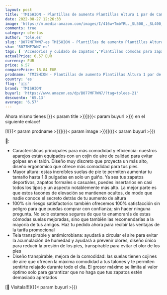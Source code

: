 ```yaml
---
layout: post
title: 'TMISHION - Plantillas de aumento Plantillas Altura 1 par de Camel Unisex 5 cm talón Invisible levantar almohadilla de zapatos'
date: 2022-08-27 12:26:33
image: 'https://m.media-amazon.com/images/I/416w+TmbYRL._SL500_._SL400_.jpg'
comments: true
category: ofertas
author: 'tole.es'
slug: 'B077MF7WN7-es TMISHION - Plantillas de aumento Plantillas Altura 1 par...'
sku: 'B077MF7WN7-es'
tags: [ 'Accesorios y cuidado de zapatos','Plantillas cómodas para zapatos','Plantillas para zapatos','Zapatos y complementos','tmishion','zapatos','🇪🇸', ]
actualPrice: 6.57 EUR
currency: EUR
price: 6.57
comparePrice: 18.84 EUR
prodname: 'TMISHION - Plantillas de aumento Plantillas Altura 1 par de Camel Unisex 5 cm talón Invisible levantar almohadilla de zapatos'
country: 'es'
flag: '🇪🇸'
brand: 'TMISHION'
buyurl: 'https://www.amazon.es/dp/B077MF7WN7/?tag=tolees-21'
descuento: '65.13'
average: '6.57'
---
```


Ahora mismo tienes [{{< param title >}}]({{< param buyurl >}}) en el siguiente enlace!

[![{{< param prodname >}}]({{< param image >}})]({{< param buyurl >}})

🔎:

- Características principales para más comodidad y eficiencia: nuestros aparejos están equipados con un cojín de aire de calidad para evitar golpes en el talón. Diseño muy discreto que proyecta un más alto, diseño ergonómico que ofrece más comodidad para tus pies.
- Mayor altura: estas increíbles suelas de pie te permiten aumentar tu tamaño hasta 1.8 pulgadas en solo un guiño. Ya sea tus zapatos deportivos, zapatos formales o casuales, puedes insertarlos en casi todos los tipos y un aspecto notablemente más alto. La mejor parte es que estos tacones de elevación se mantienen ocultos, de modo que nadie conoce el secreto detrás de tu aumento de altura
- 100% sin riesgo satisfactorio: también ofrecemos 100% satisfacción sin peligro para que puedas comprar con confianza; sin hacer ninguna pregunta. No solo estamos seguros de que te enamorarás de estas cómodas suelas mejoradas, sino que también las recomendarías a la mayoría de tus amigos. Haz tu pedido ahora para recibir las ventajas de la tarifa promocional
- Tela transpirable y antimicrobiana: ayudará a circular el aire para evitar la acumulación de humedad y ayudará a prevenir olores, diseño único para reducir la presión de los pies, transpirable para evitar el olor de los pies
- Diseño transpirable, mejora de la comodidad: las suelas tienen cojines de aire que ofrecen la máxima comodidad a tus talones y te permiten sentirte relajado durante todo el día. El grosor máximo se limita al valor óptimo solo para garantizar que no haga que tus zapatos estén demasiado apretados

[🛒 Visítala!!!]({{< param buyurl >}})
